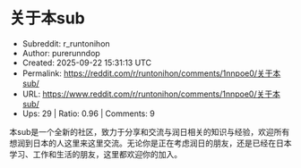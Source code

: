 # 关于本sub

- Subreddit: r_runtonihon
- Author: purerunndop
- Created: 2025-09-22 15:31:13 UTC
- Permalink: https://reddit.com/r/runtonihon/comments/1nnpoe0/关于本sub/
- URL: https://www.reddit.com/r/runtonihon/comments/1nnpoe0/关于本sub/
- Ups: 29 | Ratio: 0.96 | Comments: 9


本sub是一个全新的社区，致力于分享和交流与润日相关的知识与经验，欢迎所有想润到日本的人这里来这里交流。无论你是正在考虑润日的朋友，还是已经在日本学习、工作和生活的朋友，这里都欢迎你的加入。

